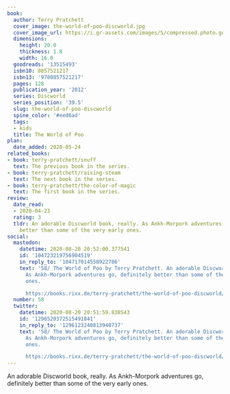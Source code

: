 ```yaml
---
book:
  author: Terry Pratchett
  cover_image: the-world-of-poo-discworld.jpg
  cover_image_url: https://i.gr-assets.com/images/S/compressed.photo.goodreads.com/books/1331115792l/13515493.jpg
  dimensions:
    height: 20.0
    thickness: 1.8
    width: 16.0
  goodreads: '13515493'
  isbn10: 0857521217
  isbn13: '9780857521217'
  pages: 128
  publication_year: '2012'
  series: Discworld
  series_position: '39.5'
  slug: the-world-of-poo-discworld
  spine_color: '#eed6ad'
  tags:
  - kids
  title: The World of Poo
plan:
  date_added: 2020-05-24
related_books:
- book: terry-pratchett/snuff
  text: The previous book in the series.
- book: terry-pratchett/raising-steam
  text: The next book in the series.
- book: terry-pratchett/the-color-of-magic
  text: The first book in the series.
review:
  date_read:
  - 2020-04-23
  rating: 3
  tldr: An adorable Discworld book, really. As Ankh-Morpork adventures go, definitely
    better than some of the very early ones.
social:
  mastodon:
    datetime: 2020-08-20 20:52:00.377541
    id: '104723219756904519'
    in_reply_to: '104717014558922786'
    text: '58/ The World of Poo by Terry Pratchett. An adorable Discworld book, really.
      As Ankh-Morpork adventures go, definitely better than some of the very early
      ones.

      https://books.rixx.de/terry-pratchett/the-world-of-poo-discworld/ #rixxReads'
  number: 58
  twitter:
    datetime: 2020-08-20 20:51:59.838543
    id: '1296520372515491841'
    in_reply_to: '1296123240813940737'
    text: '58/ The World of Poo by Terry Pratchett. An adorable Discworld book, really.
      As Ankh-Morpork adventures go, definitely better than some of the very early
      ones.

      https://books.rixx.de/terry-pratchett/the-world-of-poo-discworld/'
---
```


An adorable Discworld book, really. As Ankh-Morpork adventures go, definitely better than some of the very early ones.
